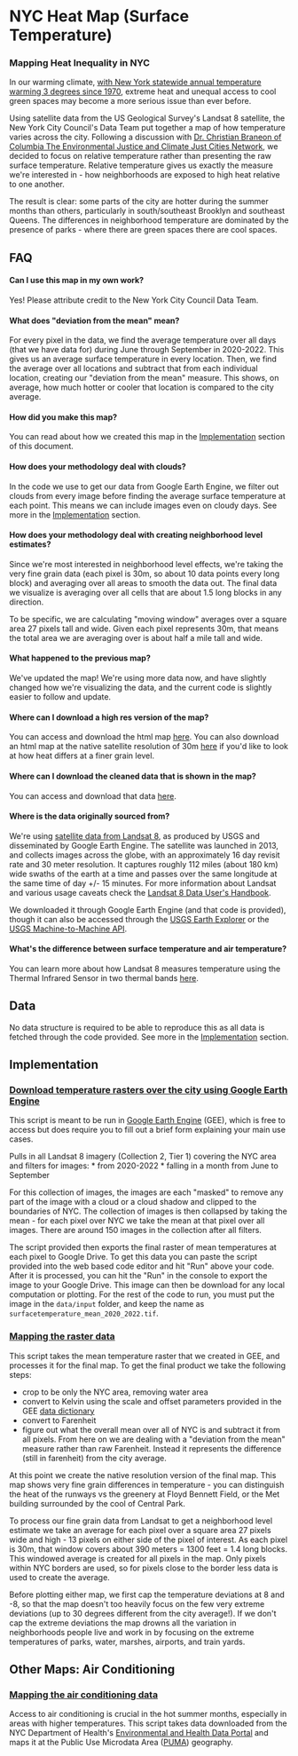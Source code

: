 # NYC Heat Map (Surface Temperature)

### Mapping Heat Inequality in NYC

In our warming climate, [with New York statewide annual temperature warming 3 degrees since 1970](https://www.dec.ny.gov/energy/94702.html#:~:text=The%20annual%20statewide%20average%20temperature,northern%20parts%20of%20the%20state.), extreme heat and unequal access to cool green spaces may become a more serious issue than ever before.

Using satellite data from the US Geological Survey's Landsat 8 satellite, the New York City Council's Data Team put together a map of how temperature varies across the city. Following a discussion with [Dr. Christian Braneon of Columbia The Environmental Justice and Climate Just Cities Network](https://people.climate.columbia.edu/users/profile/christian-v-braneon), we decided to focus on relative temperature rather than presenting the raw surface temperature. Relative temperature gives us exactly the measure we're interested in - how neighborhoods are exposed to high heat relative to one another.

The result is clear: some parts of the city are hotter during the summer months than others, particularly in south/southeast Brooklyn and southeast Queens. The differences in neighborhood temperature are dominated by the presence of parks - where there are green spaces there are cool spaces.

## FAQ

#### Can I use this map in my own work?

Yes! Please attribute credit to the New York City Council Data Team.

#### What does "deviation from the mean" mean?

For every pixel in the data, we find the average temperature over all days (that we have data for) during June through September in 2020-2022. This gives us an average surface temperature in every location. Then, we find the average over all locations and subtract that from each individual location, creating our "deviation from the mean" measure. This shows, on average, how much hotter or cooler that location is compared to the city average.

#### How did you make this map?

You can read about how we created this map in the [Implementation](#Implementation) section of this document.

#### How does your methodology deal with clouds?

In the code we use to get our data from Google Earth Engine, we filter out clouds from every image before finding the average surface temperature at each point. This means we can include images even on cloudy days. See more in the [Implementation](#Implementation) section.

#### How does your methodology deal with creating neighborhood level estimates?

Since we're most interested in neighborhood level effects, we're taking the very fine grain data (each pixel is 30m, so about 10 data points every long block) and averaging over all areas to smooth the data out. The final data we visualize is averaging over all cells that are about 1.5 long blocks in any direction.

To be specific, we are calculating "moving window" averages over a square area 27 pixels tall and wide. Given each pixel represents 30m, that means the total area we are averaging over is about half a mile tall and wide.

#### What happened to the previous map?

We've updated the map! We're using more data now, and have slightly changed how we're visualizing the data, and the current code is slightly easier to follow and update.

#### Where can I download a high res version of the map?

You can access and download the html map [here](visuals/summer_heat_smoothed_deviation_raster.html). You can also download an html map at the native satellite resolution of 30m [here](visuals/summer_heat_deviation_raster.html) if you'd like to look at how heat differs at a finer grain level.

#### Where can I download the cleaned data that is shown in the map?

You can access and download that data [here](data/output/f_deviation_smooth.tif).

#### Where is the data originally sourced from?

We're using [satellite data from Landsat 8](https://developers.google.com/earth-engine/datasets/catalog/LANDSAT_LC08_C02_T1_L2), as produced by USGS and disseminated by Google Earth Engine. The satellite was launched in 2013, and collects images across the globe, with an approximately 16 day revisit rate and 30 meter resolution. It captures roughly 112 miles (about 180 km) wide swaths of the earth at a time and passes over the same longitude at the same time of day +/- 15 minutes. For more information about Landsat and various usage caveats check the [Landsat 8 Data User's Handbook](https://prd-wret.s3-us-west-2.amazonaws.com/assets/palladium/production/atoms/files/LSDS-1574_L8_Data_Users_Handbook-v5.0.pdf).

We downloaded it through Google Earth Engine (and that code is provided), though it can also be accessed through the [USGS Earth Explorer](https://earthexplorer.usgs.gov/) or the [USGS Machine-to-Machine API](https://m2m.cr.usgs.gov/).

#### What's the difference between surface temperature and air temperature?

You can learn more about how Landsat 8 measures temperature using the Thermal Infrared Sensor in two thermal bands [here](https://landsat.gsfc.nasa.gov/satellites/landsat-8/spacecraft-instruments/thermal-infrared-sensor/).

## Data

No data structure is required to be able to reproduce this as all data is fetched through the code provided. See more in the [Implementation](#Implementation) section.

## Implementation 

### [Download temperature rasters over the city using Google Earth Engine](code/01_gee_get_mean_temp.js)

This script is meant to be run in [Google Earth Engine](https://code.earthengine.google.com/) (GEE), which is free to access but does require you to fill out a brief form explaining your main use cases.

Pulls in all Landsat 8 imagery (Collection 2, Tier 1) covering the NYC area and filters for images: \* from 2020-2022 \* falling in a month from June to September

For this collection of images, the images are each "masked" to remove any part of the image with a cloud or a cloud shadow and clipped to the boundaries of NYC. The collection of images is then collapsed by taking the mean - for each pixel over NYC we take the mean at that pixel over all images. There are around 150 images in the collection after all filters.

The script provided then exports the final raster of mean temperatures at each pixel to Google Drive. To get this data you can paste the script provided into the web based code editor and hit "Run" above your code. After it is processed, you can hit the "Run" in the console to export the image to your Google Drive. This image can then be download for any local computation or plotting. For the rest of the code to run, you must put the image in the `data/input` folder, and keep the name as `surfacetemperature_mean_2020_2022.tif`.

### [Mapping the raster data](code/02_mapping_2020_2022_raster.R)

This script takes the mean temperature raster that we created in GEE, and processes it for the final map. To get the final product we take the following steps:

-   crop to be only the NYC area, removing water area
-   convert to Kelvin using the scale and offset parameters provided in the GEE [data dictionary]((https://developers.google.com/earth-engine/datasets/catalog/LANDSAT_LC08_C02_T1_L2))
-   convert to Farenheit
-   figure out what the overall mean over all of NYC is and subtract it from all pixels. From here on we are dealing with a "deviation from the mean" measure rather than raw Farenheit. Instead it represents the difference (still in farenheit) from the city average.

At this point we create the native resolution version of the final map. This map shows very fine grain differences in temperature - you can distinguish the heat of the runways vs the greenery at Floyd Bennett Field, or the Met building surrounded by the cool of Central Park.

To process our fine grain data from Landsat to get a neighborhood level estimate we take an average for each pixel over a square area 27 pixels wide and high - 13 pixels on either side of the pixel of interest. As each pixel is 30m, that window covers about 390 meters = 1300 feet = 1.4 long blocks. This windowed average is created for all pixels in the map. Only pixels within NYC borders are used, so for pixels close to the border less data is used to create the average.

Before plotting either map, we first cap the temperature deviations at 8 and -8, so that the map doesn't too heavily focus on the few very extreme deviations (up to 30 degrees different from the city average!). If we don't cap the extreme deviations the map drowns all the variation in neighborhoods people live and work in by focusing on the extreme temperatures of parks, water, marshes, airports, and train yards.

## Other Maps: Air Conditioning

### [Mapping the air conditioning data](code/03_mapping_air_conditioning.R)

Access to air conditioning is crucial in the hot summer months, especially in areas with higher temperatures. This script takes data downloaded from the NYC Department of Health's [Environmental and Health Data Portal](https://a816-dohbesp.nyc.gov/IndicatorPublic/beta/data-explorer/climate/?id=2185#display=summary) and maps it at the Public Use Microdata Area ([PUMA](https://www.census.gov/programs-surveys/geography/guidance/geo-areas/pumas.html)) geography.
